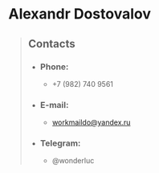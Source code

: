 # Alexandr Dostovalov

>## Contacts
>* ### Phone:
>    * +7 (982) 740 9561
>* ### E-mail:
>    * <workmaildo@yandex.ru>
>* ### Telegram:
>    * @wonderluc
